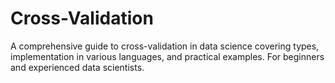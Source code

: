 # Cross-Validation
A comprehensive guide to cross-validation in data science covering types, implementation in various languages, and practical examples. For beginners and experienced data scientists.
